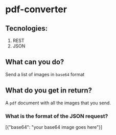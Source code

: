 # pdf-converter

## Tecnologies: 
1. REST
2. JSON 

## What can you do? 
Send a list of images in `base64` format 

## What do you get in return? 
A `pdf` document with all the images that you send. 

### What is the format of the JSON request?
 [{"base64": "your base64 image goes here"}]